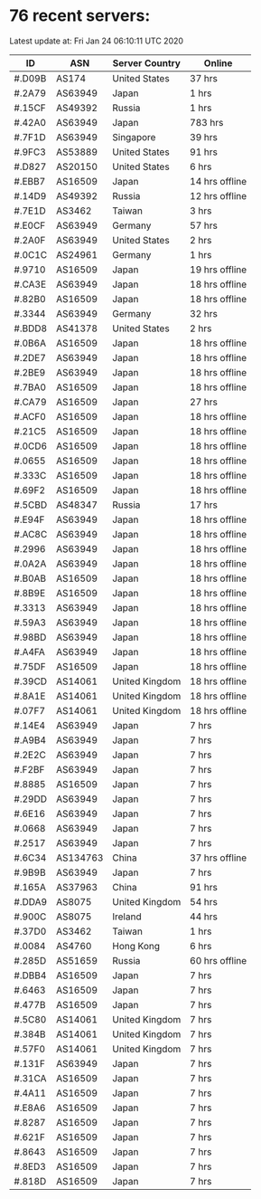 # 76 recent servers:

Latest update at: Fri Jan 24 06:10:11 UTC 2020

| ID | ASN | Server Country | Online |
| -- | --- | -------------- | ------ |
| #.D09B | AS174 | United States | 37 hrs |
| #.2A79 | AS63949 | Japan | 1 hrs |
| #.15CF | AS49392 | Russia | 1 hrs |
| #.42A0 | AS63949 | Japan | 783 hrs |
| #.7F1D | AS63949 | Singapore | 39 hrs |
| #.9FC3 | AS53889 | United States | 91 hrs |
| #.D827 | AS20150 | United States | 6 hrs |
| #.EBB7 | AS16509 | Japan | 14 hrs offline |
| #.14D9 | AS49392 | Russia | 12 hrs offline |
| #.7E1D | AS3462 | Taiwan | 3 hrs |
| #.E0CF | AS63949 | Germany | 57 hrs |
| #.2A0F | AS63949 | United States | 2 hrs |
| #.0C1C | AS24961 | Germany | 1 hrs |
| #.9710 | AS16509 | Japan | 19 hrs offline |
| #.CA3E | AS63949 | Japan | 18 hrs offline |
| #.82B0 | AS16509 | Japan | 18 hrs offline |
| #.3344 | AS63949 | Germany | 32 hrs |
| #.BDD8 | AS41378 | United States | 2 hrs |
| #.0B6A | AS16509 | Japan | 18 hrs offline |
| #.2DE7 | AS63949 | Japan | 18 hrs offline |
| #.2BE9 | AS63949 | Japan | 18 hrs offline |
| #.7BA0 | AS16509 | Japan | 18 hrs offline |
| #.CA79 | AS16509 | Japan | 27 hrs |
| #.ACF0 | AS16509 | Japan | 18 hrs offline |
| #.21C5 | AS16509 | Japan | 18 hrs offline |
| #.0CD6 | AS16509 | Japan | 18 hrs offline |
| #.0655 | AS16509 | Japan | 18 hrs offline |
| #.333C | AS16509 | Japan | 18 hrs offline |
| #.69F2 | AS16509 | Japan | 18 hrs offline |
| #.5CBD | AS48347 | Russia | 17 hrs |
| #.E94F | AS63949 | Japan | 18 hrs offline |
| #.AC8C | AS63949 | Japan | 18 hrs offline |
| #.2996 | AS63949 | Japan | 18 hrs offline |
| #.0A2A | AS63949 | Japan | 18 hrs offline |
| #.B0AB | AS16509 | Japan | 18 hrs offline |
| #.8B9E | AS16509 | Japan | 18 hrs offline |
| #.3313 | AS63949 | Japan | 18 hrs offline |
| #.59A3 | AS63949 | Japan | 18 hrs offline |
| #.98BD | AS63949 | Japan | 18 hrs offline |
| #.A4FA | AS63949 | Japan | 18 hrs offline |
| #.75DF | AS16509 | Japan | 18 hrs offline |
| #.39CD | AS14061 | United Kingdom | 18 hrs offline |
| #.8A1E | AS14061 | United Kingdom | 18 hrs offline |
| #.07F7 | AS14061 | United Kingdom | 18 hrs offline |
| #.14E4 | AS63949 | Japan | 7 hrs |
| #.A9B4 | AS63949 | Japan | 7 hrs |
| #.2E2C | AS63949 | Japan | 7 hrs |
| #.F2BF | AS63949 | Japan | 7 hrs |
| #.8885 | AS16509 | Japan | 7 hrs |
| #.29DD | AS63949 | Japan | 7 hrs |
| #.6E16 | AS63949 | Japan | 7 hrs |
| #.0668 | AS63949 | Japan | 7 hrs |
| #.2517 | AS63949 | Japan | 7 hrs |
| #.6C34 | AS134763 | China | 37 hrs offline |
| #.9B9B | AS63949 | Japan | 7 hrs |
| #.165A | AS37963 | China | 91 hrs |
| #.DDA9 | AS8075 | United Kingdom | 54 hrs |
| #.900C | AS8075 | Ireland | 44 hrs |
| #.37D0 | AS3462 | Taiwan | 1 hrs |
| #.0084 | AS4760 | Hong Kong | 6 hrs |
| #.285D | AS51659 | Russia | 60 hrs offline |
| #.DBB4 | AS16509 | Japan | 7 hrs |
| #.6463 | AS16509 | Japan | 7 hrs |
| #.477B | AS16509 | Japan | 7 hrs |
| #.5C80 | AS14061 | United Kingdom | 7 hrs |
| #.384B | AS14061 | United Kingdom | 7 hrs |
| #.57F0 | AS14061 | United Kingdom | 7 hrs |
| #.131F | AS63949 | Japan | 7 hrs |
| #.31CA | AS16509 | Japan | 7 hrs |
| #.4A11 | AS16509 | Japan | 7 hrs |
| #.E8A6 | AS16509 | Japan | 7 hrs |
| #.8287 | AS16509 | Japan | 7 hrs |
| #.621F | AS16509 | Japan | 7 hrs |
| #.8643 | AS16509 | Japan | 7 hrs |
| #.8ED3 | AS16509 | Japan | 7 hrs |
| #.818D | AS16509 | Japan | 7 hrs |

